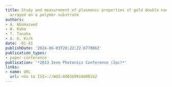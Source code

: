 ```yaml
---
title: Study and measurement of plasmonic properties of gold double nanotube structure
  arrayed on a polymer substrate
authors:
- A. Abumazwed
- W. Kubo
- T. Tanaka
- A. G. Kirk
date: -01-01
publishDate: '2024-06-03T20:22:22.677886Z'
publication_types:
- paper-conference
publication: '*2013 Ieee Photonics Conference (Ipc)*'
links:
- name: URL
  url: <Go to ISI>://WOS:000369918000162
---
```

